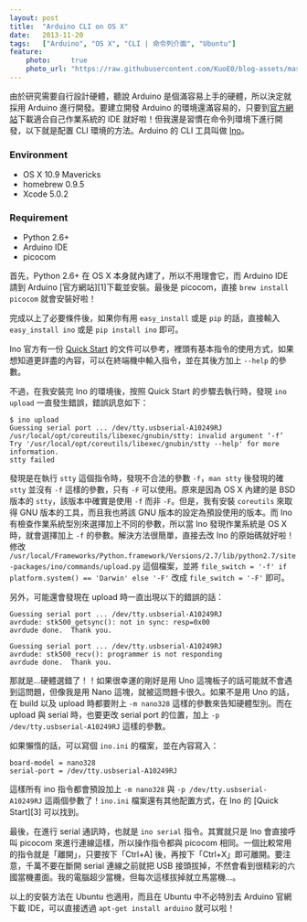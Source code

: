 ```yaml
---
layout: post
title:  "Arduino CLI on OS X"
date:   2013-11-20
tags:   ["Arduino", "OS X", "CLI | 命令列介面", "Ubuntu"]
feature:
    photo:     true
    photo_url: "https://raw.githubusercontent.com/KuoE0/blog-assets/master/feature-photos/2013-11-22-arduino-cli-on-os-x.jpg"
---
```


由於研究需要自行設計硬體，聽說 Arduino 是個滿容易上手的硬體，所以決定就採用 Arduino 進行開發。要建立開發 Arduino 的環境還滿容易的，只要到[官方網站](http://arduino.cc/en/Main/Software)下載適合自己作業系統的 IDE 就好啦！但我還是習慣在命令列環境下進行開發，以下就是配置 CLI 環境的方法。Arduino 的 CLI 工具叫做 [Ino](http://inotool.org/)。

### Environment

- OS X 10.9 Mavericks
- homebrew 0.9.5
- Xcode 5.0.2

### Requirement

- Python 2.6+
- Arduino IDE
- picocom

首先，Python 2.6+ 在 OS X 本身就內建了，所以不用理會它，而 Arduino IDE 請到 Arduino [官方網站][1]下載並安裝。最後是 picocom，直接 `brew install picocom` 就會安裝好啦！

完成以上了必要條件後，如果你有用 `easy_install` 或是 `pip` 的話，直接輸入 `easy_install ino` 或是 `pip install ino` 即可。

Ino 官方有一份 [Quick Start](http://inotool.org/quickstart) 的文件可以參考，裡頭有基本指令的使用方式，如果想知道更詳盡的內容，可以在終端機中輸入指令，並在其後方加上 `--help` 的參數。

不過，在我安裝完 Ino 的環境後，按照 Quick Start 的步驟去執行時，發現 `ino upload` 一直發生錯誤，錯誤訊息如下：

```
$ ino upload
Guessing serial port ... /dev/tty.usbserial-A10249RJ
/usr/local/opt/coreutils/libexec/gnubin/stty: invalid argument ‘-f’
Try '/usr/local/opt/coreutils/libexec/gnubin/stty --help' for more information.
stty failed
```

發現是在執行 `stty` 這個指令時，發現不合法的參數 `-f`，`man stty` 後發現的確 `stty` 並沒有 `-f` 這樣的參數，只有 `-F` 可以使用。原來是因為 OS X 內建的是 BSD 版本的 `stty`，該版本中確實是使用 `-f` 而非 `-F`。但是，我有安裝 `coreutils` 來取得 GNU 版本的工具，而且我也將該 GNU 版本的設定為預設使用的版本。而 Ino 有檢查作業系統型別來選擇加上不同的參數，所以當 Ino 發現作業系統是 OS X 時，就會選擇加上 `-f` 的參數。解決方法很簡單，直接去改 Ino 的原始碼就好啦！修改 `/usr/local/Frameworks/Python.framework/Versions/2.7/lib/python2.7/site-packages/ino/commands/upload.py` 這個檔案，並將 `file_switch = '-f' if platform.system() == 'Darwin' else '-F'` 改成 `file_switch = '-F'` 即可。

另外，可能還會發現在 upload 時一直出現以下的錯誤的話：

```
Guessing serial port ... /dev/tty.usbserial-A10249RJ
avrdude: stk500_getsync(): not in sync: resp=0x00
avrdude done.  Thank you.
```

```
Guessing serial port ... /dev/tty.usbserial-A10249RJ
avrdude: stk500_recv(): programmer is not responding
avrdude done.  Thank you.
```

那就是...硬體選錯了！！如果很幸運的剛好是用 Uno 這塊板子的話可能就不會遇到這問題，但像我是用 Nano 這塊，就被這問題卡很久。如果不是用 Uno 的話，在 build 以及 upload 時都要附上 `-m
nano328` 這樣的參數來告知硬體型別。而在 upload 與 serial 時，也要更改 serial port 的位置，加上 `-p /dev/tty.usbserial-A10249RJ` 這樣的參數。

如果懶惰的話，可以寫個 `ino.ini` 的檔案，並在內容寫入：

```
board-model = nano328
serial-port = /dev/tty.usbserial-A10249RJ
```

這樣所有 ino 指令都會預設加上 `-m nano328` 與 `-p /dev/tty.usbserial-A10249RJ` 這兩個參數了！`ino.ini` 檔案還有其他配置方式，在 Ino 的 [Quick Start][3] 可以找到。

最後，在進行 serial 通訊時，也就是 `ino serial` 指令。其實就只是 Ino 會直接呼叫 picocom 來進行連線這樣，所以操作指令都與 picocom 相同。一個比較常用的指令就是「離開」，只要按下「Ctrl+A] 後，再按下「Ctrl+X」即可離開。要注意，千萬不要在斷開 serial 連線之前就把 USB 接頭拔掉，不然會看到很精彩的六國當機畫面。我的電腦超少當機，但每次這樣拔掉就立馬當機...。

以上的安裝方法在 Ubuntu 也適用，而且在 Ubuntu 中不必特別去 Arduino 官網下載 IDE，可以直接透過 `apt-get install arduino` 就可以啦！
